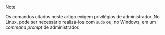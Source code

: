 ﻿> [!NOTE]
> Os comandos citados neste artigo exigem privilégios de administrador. No Linux, pode ser necessário realizá-los com `sudo`
> ou, no Windows, em um *command prompt* de administrador.
